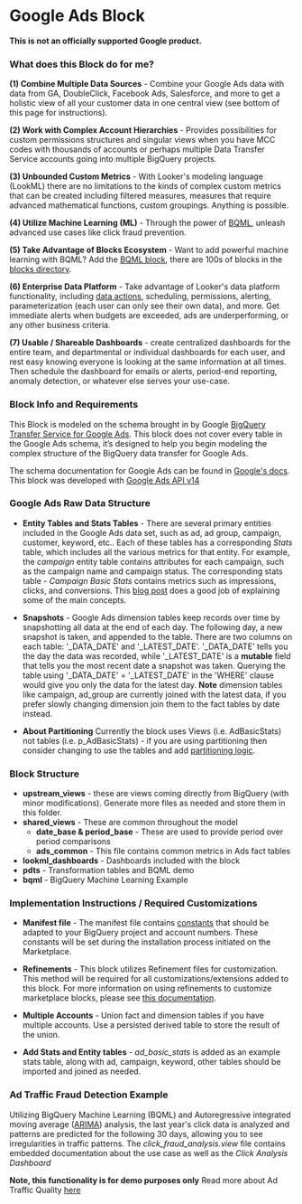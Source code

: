 # Google Ads Block
**This is not an officially supported Google product.**
### What does this Block do for me?

**(1) Combine Multiple Data Sources** - Combine your Google Ads data with data from GA, DoubleClick, Facebook Ads, Salesforce, and more to get a holistic view of all your customer data in one central view (see bottom of this page for instructions).

**(2) Work with Complex Account Hierarchies** - Provides possibilities for custom permissions structures and singular views when you have MCC codes with thousands of accounts or perhaps multiple Data Transfer Service accounts going into multiple BigQuery projects.

**(3) Unbounded Custom Metrics** - With Looker's modeling language (LookML) there are no limitations to the kinds of complex custom metrics that can be created including filtered measures, measures that require advanced mathematical functions, custom groupings. Anything is possible.

**(4) Utilize Machine Learning (ML)** - Through the power of [BQML](https://cloud.google.com/bigquery-ml/docs), unleash advanced use cases like click fraud prevention.

**(5) Take Advantage of Blocks Ecosystem** - Want to add powerful machine learning with BQML? Add the [BQML block](https://looker.com/platform/blocks/source/bigquery-machine-learning-by-google), there are 100s of blocks in the [blocks directory](https://looker.com/platform/directory/home).

**(6) Enterprise Data Platform** - Take advantage of Looker's data platform functionality, including [data actions](https://looker.com/platform/actions), scheduling, permissions, alerting, parameterization (each user can only see their own data), and more. Get immediate alerts when budgets are exceeded, ads are underperforming, or any other business criteria.

**(7) Usable / Shareable Dashboards** - create centralized dashboards for the entire team, and departmental or individual dashboards for each user, and rest easy knowing everyone is looking at the same information at all times. Then schedule the dashboard for emails or alerts, period-end reporting, anomaly detection, or whatever else serves your use-case.

### Block Info and Requirements

This Block is modeled on the schema brought in by Google [BigQuery Transfer Service for Google Ads](https://cloud.google.com/bigquery/docs/google-ads-transformation). This block does not cover every table in the Google Ads schema, it’s designed to help you begin modeling the complex structure of the BigQuery data transfer for Google Ads.


The schema documentation for Google Ads can be found in [Google's docs](https://developers.google.com/google-ads/api/docs/start). This block was developed with [Google Ads API v14](https://developers.google.com/google-ads/api/reference/rpc/v14/overview)

### Google Ads Raw Data Structure

* **Entity Tables and Stats Tables** - There are several primary entities included in the Google Ads data set, such as ad, ad group, campaign, customer, keyword, etc.. Each of these tables has a corresponding _Stats_ table, which includes all the various metrics for that entity. For example, the _campaign_ entity table contains attributes for each campaign, such as the campaign name and campaign status. The corresponding stats table - _Campaign Basic Stats_ contains metrics such as impressions, clicks, and conversions. This [blog post](https://www.bounteous.com/insights/2019/08/21/navigating-google-ad-data-transfer-bigquery/) does a good job of explaining some of the main concepts.

* **Snapshots** - Google Ads dimension tables keep records over time by snapshotting all data at the end of each day. The following day, a new snapshot is taken, and appended to the table. There are two columns on each table: '_DATA_DATE' and '_LATEST_DATE'. '_DATA_DATE' tells you the day the data was recorded, while '_LATEST_DATE' is a **mutable** field that tells you the most recent date a snapshot was taken. Querying the table using '_DATA_DATE' = '_LATEST_DATE' in the 'WHERE' clause would give you only the data for the latest day. **Note** dimension tables like campaign, ad_group are currently joined with the latest data, if you prefer slowly changing dimension join them to the fact tables by date instead.

* **About Partitioning** Currently the block uses Views (i.e. AdBasicStats) not tables (i.e. p_AdBasicStats) - if you are using partitioning then consider changing to use the tables and add [partitioning logic](https://discourse.looker.com/t/analytic-block-partitioned-date-filters-in-bigquery/4380).

### Block Structure

* **upstream_views** - these are views coming directly from BigQuery (with minor modifications). Generate more files as needed and store them in this folder.
* **shared_views** - These are common throughout the model
  * **date_base & period_base** - These are used to provide period over period comparisons
  * **ads_common** - This file contains common metrics in Ads fact tables
* **lookml_dashboards** - Dashboards included with the block
* **pdts** - Transformation tables and BQML demo
* **bqml** - BigQuery Machine Learning Example


### Implementation Instructions / Required Customizations

* **Manifest file** - The manifest file contains [constants](https://docs.looker.com/reference/manifest-params/constant) that should be adapted to your BigQuery project and account numbers. These constants will be set during the installation process initiated on the Marketplace.

* **Refinements** - This block utilizes Refinement files for customization. This method will be required for all customizations/extensions added to this block. For more information on using refinements to customize marketplace blocks, please see [this documentation](https://docs.looker.com/data-modeling/marketplace/customize-blocks).

* **Multiple Accounts** - Union fact and dimension tables if you have multiple accounts. Use a persisted derived table to store the result of the union.

* **Add Stats and Entity tables** - _ad_basic_stats_ is added as an example stats table, along with ad, campaign, keyword, other tables should be imported and joined as needed.

### Ad Traffic Fraud Detection Example ###

Utilizing BigQuery Machine Learning (BQML) and Autoregressive integrated moving average ([ARIMA](https://towardsdatascience.com/how-to-do-time-series-forecasting-in-bigquery-af9eb6be8159)) analysis, the last year's click data is analyzed and patterns are predicted for the following 30 days, allowing you to see irregularities in traffic patterns. The _click_fraud_analysis.view_ file contains embedded documentation about the use case as well as the _Click Analysis Dashboard_

**Note, this functionality is for demo purposes only** Read more about Ad Traffic Quality [here](https://www.google.com/ads/adtrafficquality)
